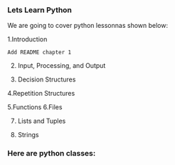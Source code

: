 ### Lets Learn Python

We are going to cover python lessonnas shown below:

  1.Introduction

  
	Add README chapter 1
 
2. Input, Processing, and Output
 
4. Decision Structures

4.Repetition Structures

5.Functions
6.Files
 
7. Lists and Tuples

8. Strings
   
### Here are python classes:
